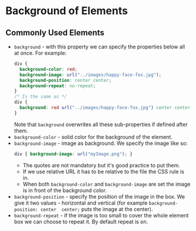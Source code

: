 # Background of Elements

## Commonly Used Elements

- `background` - with this property we can specify the properties below all at once.
  For example:
  ```css
  div {
    background-color: red;
    background-image: url("../images/happy-face-fox.jpg");
    background-position: center center;
    background-repeat: no-repeat;
  }
  /* Is the same as */
  div {
    background: red url("../images/happy-face-fox.jpg") center center no-repeat;
  }
  ```
  Note that `background` overwrites all these sub-properties if defined after them.
- `background-color` - solid color for the background of the element.
- `background-image` - image as background. We specify the image like so:
  ```css
  div { background-image: url("myImage.png"); }
  ```
  - The quotes are not mandatory but it's good practice to put them.
  - If we use relative URL it has to be relative to the file the CSS rule is in.
  - When both `background-color` and `background-image` are set the image is in 
    front of the background color.
- `background-position` - specify the position of the image in the box. We give it 
  two values - horizontal and vertical (for example `background-position: center 
  center;` puts the image at the center).
- `background-repeat` - if the image is too small to cover the whole element box 
  we can choose to repeat it. By default repeat is on.

